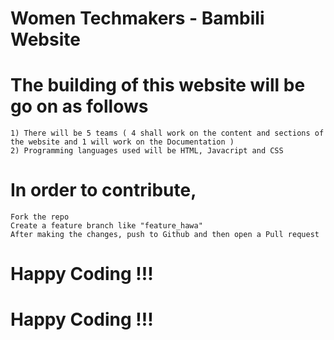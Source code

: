 # Women Techmakers - Bambili Website
# The building of this website will be go on as follows
    1) There will be 5 teams ( 4 shall work on the content and sections of the website and 1 will work on the Documentation )
    2) Programming languages used will be HTML, Javacript and CSS
# In order to contribute, 
    Fork the repo 
    Create a feature branch like "feature_hawa"
    After making the changes, push to Github and then open a Pull request 
    
# Happy Coding !!!
# Happy Coding !!!
